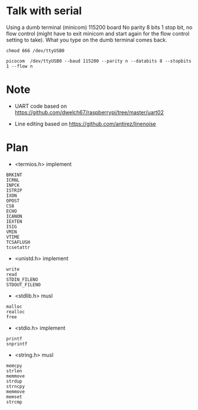


Talk with serial
================

Using a dumb terminal (minicom) 115200 board No parity 8 bits 1 stop
bit, no flow control (might have to exit minicom and start again for
the flow control setting to take).  What you type on the dumb terminal
comes back.

`chmod 666 /dev/ttyUSB0`

`picocom  /dev/ttyUSB0 --baud 115200 --parity n --databits 8 --stopbits 1 --flow n`


Note
====

* UART code based on
https://github.com/dwelch67/raspberrypi/tree/master/uart02

* Line editing based on
https://github.com/antirez/linenoise

Plan
====

* <termios.h> implement
```
BRKINT
ICRNL
INPCK
ISTRIP
IXON
OPOST
CS8
ECHO
ICANON
IEXTEN
ISIG
VMIN
VTIME
TCSAFLUSH
tcsetattr 
```

* <unistd.h> implement
```
write
read
STDIN_FILENO
STDOUT_FILENO
```
* <stdlib.h> musl
```
malloc
realloc
free
```
* <stdio.h> implement
```
printf
snprintf
```
* <string.h> musl
```
memcpy
strlen
memmove
strdup
strncpy
memmove
memset
strcmp
```
